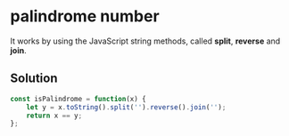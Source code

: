 # palindrome number

It works by using the JavaScript string methods, called **split**, **reverse** and **join**.

## Solution

```js
const isPalindrome = function(x) {
    let y = x.toString().split('').reverse().join('');
    return x == y;
};
```
